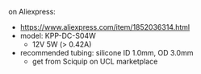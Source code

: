 on Aliexpress:

- https://www.aliexpress.com/item/1852036314.html
- model: KPP-DC-S04W
  - 12V 5W (> 0.42A)
- recommended tubing: silicone ID 1.0mm, OD 3.0mm
  - get from Sciquip on UCL marketplace


